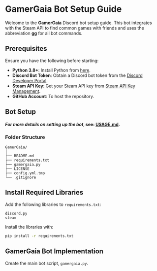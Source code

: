 # GamerGaia Bot Setup Guide

Welcome to the **GamerGaia** Discord bot setup guide. This bot integrates with the Steam API to find common games with friends and uses the abbreviation **gg** for all bot commands.

## Prerequisites

Ensure you have the following before starting:

- **Python 3.8+**: Install Python from [here](https://www.python.org/downloads/).
- **Discord Bot Token**: Obtain a Discord bot token from the [Discord Developer Portal](https://discord.com/developers/applications).
- **Steam API Key**: Get your Steam API key from [Steam API Key Management](https://steamcommunity.com/dev/apikey).
- **GitHub Account**: To host the repository.

## Bot Setup

#### *For more details on setting up the bot*, see: [USAGE.md](USAGE).

### Folder Structure

```
GamerGaia/
│
├── README.md
├── requirements.txt
├── gamergaia.py
├── LICENSE
├── config.yml.tmp
└── .gitignore
```

## Install Required Libraries

Add the following libraries to `requirements.txt`:

```
discord.py
steam
```

Install the libraries with:

```bash
pip install -r requirements.txt
```

## GamerGaia Bot Implementation

Create the main bot script, `gamergaia.py`.
